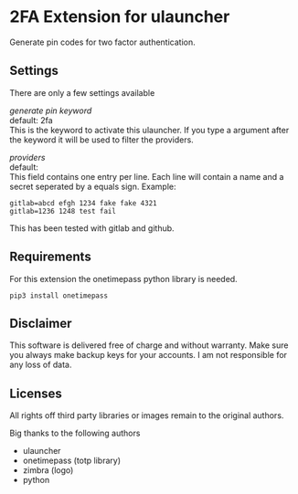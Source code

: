 # 2FA Extension for ulauncher

Generate pin codes for two factor authentication.

## Settings
There are only a few settings available

*generate pin keyword*   
default: 2fa   
This is the keyword to activate this ulauncher. If you type a argument after the keyword it will be used to filter the providers.

*providers*   
default:   
This field contains one entry per line. Each line will contain a name and a secret seperated by a equals sign.
Example:
```
gitlab=abcd efgh 1234 fake fake 4321
gitlab=1236 1248 test fail
```
This has been tested with gitlab and github.

## Requirements
For this extension the onetimepass python library is needed.
```
pip3 install onetimepass
```

## Disclaimer
This software is delivered free of charge and without warranty.
Make sure you always make backup keys for your accounts.
I am not responsible for any loss of data.

## Licenses
All rights off third party libraries or images remain to the original authors.

Big thanks to the following authors
* ulauncher
* onetimepass (totp library)
* zimbra (logo)
* python
